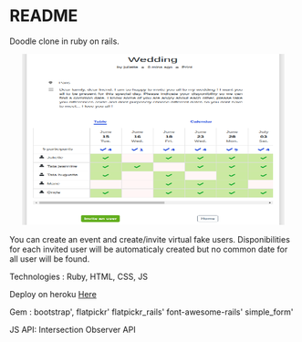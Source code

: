 # README


Doodle clone in ruby on rails.

<!-- ![alt text](https://github.com/hbiom/cursed_doodles/blob/master/app/assets/images/readme.png)
 -->
<p align="center">
  <img width="460" height="300" src=https://github.com/hbiom/cursed_doodles/blob/master/app/assets/images/readme.png>
</p>


You can create an event and create/invite virtual fake users. Disponibilities for each invited user
will be automaticaly created but no common date for all user will be found.

Technologies : Ruby, HTML, CSS, JS

Deploy on heroku [Here](https://cursed-doodle.herokuapp.com/)

Gem :
bootstrap',
flatpickr'
flatpickr_rails'
font-awesome-rails'
simple_form'

JS API:
Intersection Observer API


